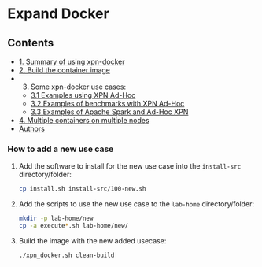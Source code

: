 # Expand Docker


## Contents

 * [1. Summary of using xpn-docker](https://github.com/xpn-arcos/xpn-docker/doc/summary.md)
 * [2. Build the container image](https://github.com/xpn-arcos/xpn-docker/doc/image.md)
 * 3. Some xpn-docker use cases:
   * [3.1 Examples using XPN Ad-Hoc](https://github.com/xpn-arcos/xpn-docker/doc/usecase-xpn.md)
   * [3.2 Examples of benchmarks with XPN Ad-Hoc](https://github.com/xpn-arcos/xpn-docker/usecase-benchmarks.md)
   * [3.3 Examples of Apache Spark and Ad-Hoc XPN](https://github.com/xpn-arcos/xpn-docker/usecase-spark.md)
 * [4. Multiple containers on multiple nodes](https://github.com/xpn-arcos/xpn-docker/swarm.md)
 * [Authors](https://github.com/xpn-arcos/xpn-docker/authors.md)


### How to add a new use case

  1. Add the software to install for the new use case into the ```install-src``` directory/folder:

      ```bash
      cp install.sh install-src/100-new.sh
      ```

  2. Add the scripts to use the new use case to the ```lab-home``` directory/folder:

      ```bash
      mkdir -p lab-home/new
      cp -a execute*.sh lab-home/new/
      ```

  3. Build the image with the new added usecase:

      ```bash
      ./xpn_docker.sh clean-build
      ```


